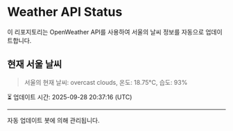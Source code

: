 
# Weather API Status

이 리포지토리는 OpenWeather API를 사용하여 서울의 날씨 정보를 자동으로 업데이트합니다.

## 현재 서울 날씨
> 서울의 현재 날씨: overcast clouds, 온도: 18.75°C, 습도: 93%

⏳ 업데이트 시간: 2025-09-28 20:37:16 (UTC)

---
자동 업데이트 봇에 의해 관리됩니다.
